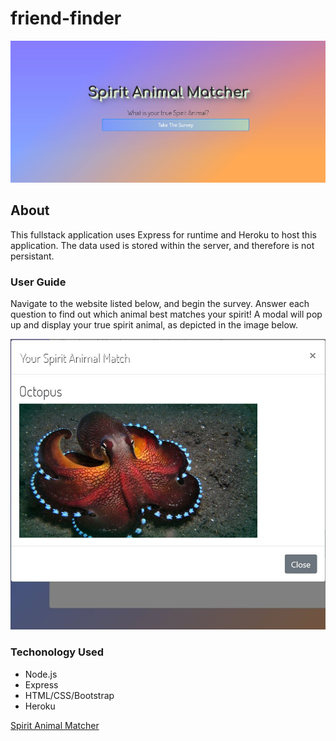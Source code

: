 # friend-finder

![Spirit Animal Match Home](https://github.com/megzimo/friend-finder/blob/master/app/public/home.jpg)

## About
This fullstack application uses Express for runtime and Heroku to host this application. The data used is stored within the server, and therefore is not persistant.

### User Guide
Navigate to the website listed below, and begin the survey. Answer each question to find out which animal best matches your spirit!
A modal will pop up and display your true spirit animal, as depicted in the image below.

![Spirit Modal](https://github.com/megzimo/friend-finder/blob/master/app/public/spirit_modal.JPG)

### Techonology Used
* Node.js
* Express
* HTML/CSS/Bootstrap
* Heroku


[Spirit Animal Matcher](https://spirit-animal-match.herokuapp.com/ "Spirit Animal Matcher")
